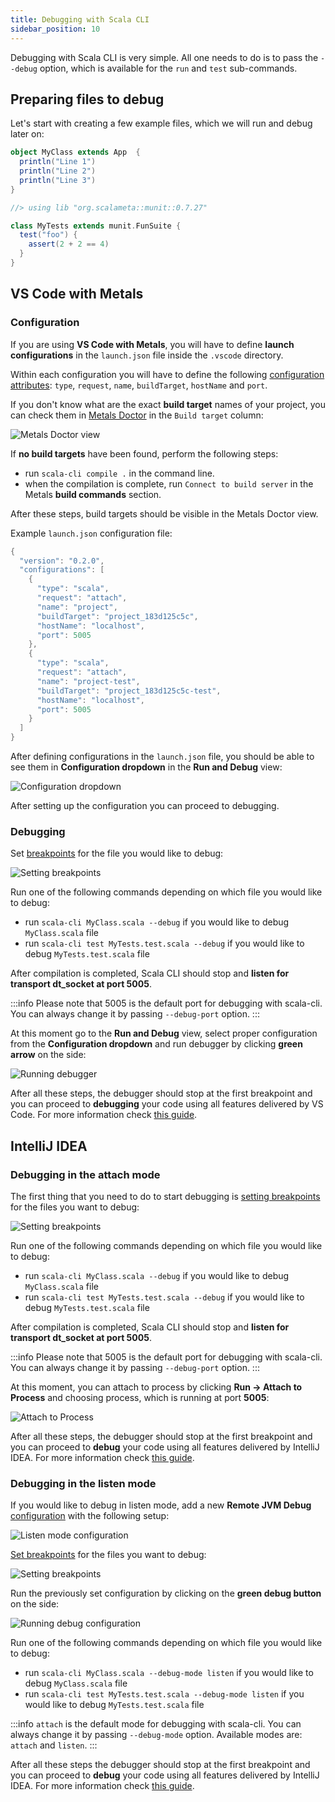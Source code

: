 ```yaml
---
title: Debugging with Scala CLI
sidebar_position: 10
---
```


Debugging with Scala CLI is very simple. All one needs to do is to pass the `--debug` option, which is available for the `run` and `test` sub-commands.

## Preparing files to debug

Let's start with creating a few example files, which we will run and debug later on:

```scala title=MyClass.scala
object MyClass extends App  {
  println("Line 1")
  println("Line 2")
  println("Line 3")
}
```

```scala title=MyTests.test.scala
//> using lib "org.scalameta::munit::0.7.27"

class MyTests extends munit.FunSuite {
  test("foo") {
    assert(2 + 2 == 4)
  }
}
```

## VS Code with Metals

### Configuration

If you are using **VS Code with Metals**, you will have to define **launch configurations** in the `launch.json` file inside the `.vscode` directory.

Within each configuration you will have to define the following [configuration attributes](https://code.visualstudio.com/docs/editor/debugging#_launchjson-attributes): `type`, `request`, `name`, `buildTarget`, `hostName` and `port`.

If you don't know what are the exact **build target** names of your project, you can check them in [Metals Doctor](https://scalameta.org/metals/docs/editors/vscode/#run-doctor) in the `Build target` column:

![Metals Doctor view](/img/debugging_run_doctor_view.png)

If **no build targets** have been found, perform the following steps:
- run `scala-cli compile .` in the command line.
- when the compilation is complete, run `Connect to build server` in the Metals **build commands** section.

After these steps, build targets should be visible in the Metals Doctor view.

Example `launch.json` configuration file:

```scala title=.vscode/launch.json
{
  "version": "0.2.0",
  "configurations": [
    {
      "type": "scala",
      "request": "attach",
      "name": "project",
      "buildTarget": "project_183d125c5c",
      "hostName": "localhost",
      "port": 5005
    },
    {
      "type": "scala",
      "request": "attach",
      "name": "project-test",
      "buildTarget": "project_183d125c5c-test",
      "hostName": "localhost",
      "port": 5005
    }	
  ]
}
```

After defining configurations in the `launch.json` file, you should be able to see them in **Configuration dropdown** in the **Run and Debug** view:

![Configuration dropdown](/img/debugging_configuration_dropdown.png)

After setting up the configuration you can proceed to debugging.

### Debugging

Set [breakpoints](https://code.visualstudio.com/docs/editor/debugging#_breakpoints) for the file you would like to debug:

![Setting breakpoints](/img/debugging_setting_breakpoints_vs_code.png)

Run one of the following commands depending on which file you would like to debug:
- run `scala-cli MyClass.scala --debug` if you would like to debug `MyClass.scala` file
- run `scala-cli test MyTests.test.scala --debug` if you would like to debug `MyTests.test.scala` file

After compilation is completed, Scala CLI should stop and **listen for transport dt_socket at port 5005**.

:::info
Please note that 5005 is the default port for debugging with scala-cli. You can always change it by passing `--debug-port` option.
:::

At this moment go to the **Run and Debug** view, select proper configuration from the **Configuration dropdown** and run debugger by clicking **green arrow** on the side:

![Running debugger](/img/debugging_running_debugger.png)

After all these steps, the debugger should stop at the first breakpoint and you can proceed to **debugging** your code using all features delivered by VS Code. For more information check [this guide](https://code.visualstudio.com/docs/editor/debugging).

## IntelliJ IDEA

### Debugging in the attach mode

The first thing that you need to do to start debugging is [setting breakpoints](https://www.jetbrains.com/help/idea/debugging-your-first-java-application.html#setting-breakpoints) for the files you want to debug:

![Setting breakpoints](/img/debugging_setting_breakpoints_intellij.png)

Run one of the following commands depending on which file you would like to debug:
- run `scala-cli MyClass.scala --debug` if you would like to debug `MyClass.scala` file
- run `scala-cli test MyTests.test.scala --debug` if you would like to debug `MyTests.test.scala` file

After compilation is completed, Scala CLI should stop and **listen for transport dt_socket at port 5005**.

:::info
Please note that 5005 is the default port for debugging with scala-cli. You can always change it by passing `--debug-port` option.
:::

At this moment, you can attach to process by clicking **Run -> Attach to Process** and choosing process, which is running at port **5005**:

![Attach to Process](/img/debugging_attach_to_process.png)

After all these steps, the debugger should stop at the first breakpoint and you can proceed to **debug** your code using all features delivered by IntelliJ IDEA. For more information check [this guide](https://www.jetbrains.com/help/idea/debugging-your-first-java-application.html#analyzing-state).

### Debugging in the listen mode

If you would like to debug in listen mode, add a new **Remote JVM Debug** [configuration](https://www.jetbrains.com/help/idea/run-debug-configuration.html) with the following setup:

![Listen mode configuration](/img/debugging_listen_mode_config.png)

[Set breakpoints](https://www.jetbrains.com/help/idea/debugging-your-first-java-application.html#setting-breakpoints) for the files you want to debug:

![Setting breakpoints](/img/debugging_setting_breakpoints_intellij.png)

Run the previously set configuration by clicking on the **green debug button** on the side:

![Running debug configuration](/img/debugging_running_debug_configuration.png)

Run one of the following commands depending on which file you would like to debug:
- run `scala-cli MyClass.scala --debug-mode listen` if you would like to debug `MyClass.scala` file
- run `scala-cli test MyTests.test.scala --debug-mode listen` if you would like to debug `MyTests.test.scala` file

:::info
`attach` is the default mode for debugging with scala-cli. You can always change it by passing `--debug-mode` option. Available modes are: `attach` and `listen`.
:::

After all these steps the debugger should stop at the first breakpoint and you can proceed to **debug** your code using all features delivered by IntelliJ IDEA. For more information check [this guide](https://www.jetbrains.com/help/idea/debugging-your-first-java-application.html#analyzing-state).